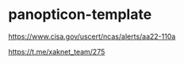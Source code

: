 # panopticon-template

https://www.cisa.gov/uscert/ncas/alerts/aa22-110a

https://t.me/xaknet_team/275
